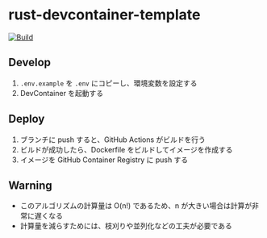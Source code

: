 # rust-devcontainer-template

[![Build](https://github.com/JichouP/rust-devcontainer-template/actions/workflows/build.yml/badge.svg?branch=main)](https://github.com/JichouP/rust-devcontainer-template/actions/workflows/build.yml)

## Develop

1. `.env.example` を `.env` にコピーし、環境変数を設定する
1. DevContainer を起動する

## Deploy

1. ブランチに push すると、GitHub Actions がビルドを行う
1. ビルドが成功したら、Dockerfile をビルドしてイメージを作成する
1. イメージを GitHub Container Registry に push する

## Warning

- このアルゴリズムの計算量は O(n!) であるため、n が大きい場合は計算が非常に遅くなる
- 計算量を減らすためには、枝刈りや並列化などの工夫が必要である
